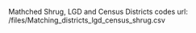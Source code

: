 Mathched Shrug, LGD and Census Districts codes 
url: /files/Matching_districts_lgd_census_shrug.csv
